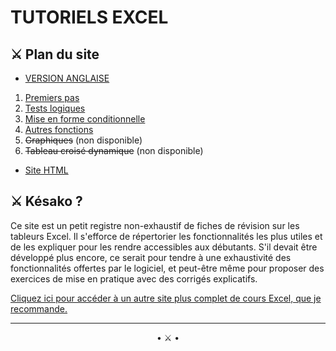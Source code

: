# **TUTORIELS EXCEL**

## ⚔️ Plan du site

* [VERSION ANGLAISE](../en/index.md)
1. [Premiers pas](/premiers-pas.md)
2. [Tests logiques](/tests-logiques.md)
3. [Mise en forme conditionnelle](/mise-en-forme-conditionnelle.md)
4. [Autres fonctions](/autres-fonctions.md)
5. ~~Graphiques~~ (non disponible)
6. ~~Tableau croisé dynamique~~ (non disponible)
* [Site HTML](/index-html.md)


## ⚔️ Késako ?

Ce site est un petit registre non-exhaustif de fiches de révision sur les tableurs Excel. Il s'efforce de répertorier les fonctionnalités les plus utiles et de les expliquer pour les rendre accessibles aux débutants. S'il devait être développé plus encore, ce serait pour tendre à une exhaustivité des fonctionnalités offertes par le logiciel, et peut-être même pour proposer des exercices de mise en pratique avec des corrigés explicatifs.

[Cliquez ici pour accéder à un autre site plus complet de cours Excel, que je recommande.](https://www.excel-pratique.com/fr/formation-excel)


* * *

<center>• ⚔️ •</center>
